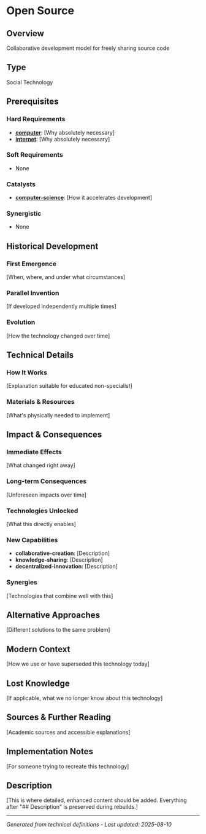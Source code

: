 # Open Source

## Overview
Collaborative development model for freely sharing source code

## Type
Social Technology

## Prerequisites

### Hard Requirements
- **[computer](../computer/README.md)**: [Why absolutely necessary]
- **[internet](../internet/README.md)**: [Why absolutely necessary]

### Soft Requirements
- None

### Catalysts
- **[computer-science](../computer-science/README.md)**: [How it accelerates development]

### Synergistic
- None

## Historical Development

### First Emergence
[When, where, and under what circumstances]





### Parallel Invention
[If developed independently multiple times]

### Evolution
[How the technology changed over time]

## Technical Details

### How It Works
[Explanation suitable for educated non-specialist]

### Materials & Resources
[What's physically needed to implement]





## Impact & Consequences

### Immediate Effects
[What changed right away]

### Long-term Consequences
[Unforeseen impacts over time]

### Technologies Unlocked
[What this directly enables]

### New Capabilities
- **collaborative-creation**: [Description]
- **knowledge-sharing**: [Description]
- **decentralized-innovation**: [Description]

### Synergies
[Technologies that combine well with this]

## Alternative Approaches
[Different solutions to the same problem]

## Modern Context
[How we use or have superseded this technology today]

## Lost Knowledge
[If applicable, what we no longer know about this technology]

## Sources & Further Reading
[Academic sources and accessible explanations]

## Implementation Notes
[For someone trying to recreate this technology]

## Description





[This is where detailed, enhanced content should be added. Everything after "## Description" is preserved during rebuilds.]

---
*Generated from technical definitions - Last updated: 2025-08-10*
